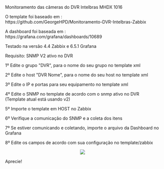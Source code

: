 Monitoramento das câmeras do DVR Intelbras MHDX 1016

<p>O template foi baseado em : https://github.com/GeorgeHPD/Monitoramento-DVR-Intelbras-Zabbix</p>
<p>A dashboard foi baseada em : https://grafana.com/grafana/dashboards/10689</p>
<p>Testado na versão 4.4 Zabbix e 6.5.1 Grafana</p>
<p>Requisito: SNMP V2 ativo no DVR</p>
<p>1º Edite o grupo "DVR", para o nome do seu grupo no template xml</p>
<p>2º Edite o host "DVR Nome", para o nome do seu host no template xml</p>
<p>3º Edite o IP e portas para seu equipamento no template xml</p>
<p>4º Edite o SNMP no template de acordo com o snmp ativo no DVR (Template atual está usando v2)</p>
<p>5º Importe o template em HOST no Zabbix</p>
<p>6º Verifique a comunicação do SNMP e a coleta dos itens</p>
<p>7º Se estiver comunicando e coletando, importe o arquivo da Dashboard no Grafana</p>
<p>8º Edite os campos de acordo com sua configuração no template/zabbix</p>
<p align="center">
<img src="https://user-images.githubusercontent.com/42806550/72466164-1d662e00-37b7-11ea-88b1-829778a2df0d.png">
</p>
Aprecie!
